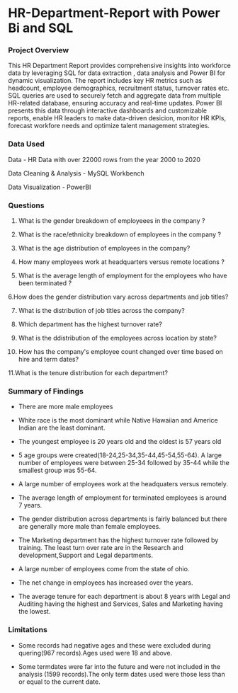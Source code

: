# HR-Department-Report with Power Bi and SQL

### Project Overview

This HR Department Report provides comprehensive insights into workforce data by leveraging  SQL for data extraction , data analysis and Power BI 
for dynamic visualization. The report includes key HR metrics such as headcount, employee demographics, recruitment status, turnover rates etc.
SQL queries are used to securely fetch and aggregate data from multiple HR-related database, ensuring accuracy and real-time updates.
Power BI presents this data through interactive dashboards and customizable reports, enable HR leaders to make data-driven desicion, monitor HR KPIs,
forecast workfore needs and optimize talent management strategies.

### Data Used 

Data - HR Data with over 22000 rows from 
the year 2000 to 2020

Data Cleaning & Analysis - MySQL Workbench

Data Visualization - PowerBI

### Questions 

1. What is the gender breakdown of employeees in the company ? 

2. What is the race/ethnicity breakdown of employees in the
company ?

3. What is the age distribution of employees in the company?

4. How many employees work at headquarters versus remote
 locations ?

5. What is the average length of employment for the employees
 who have been terminated ?

6.How does the gender distribution vary across
departments and job titles?

7. What is the distribution of job titles across the company?

8. Which department has the highest turnover rate?

9. What is the ddistribution of the employees across location by state?

10. How has the company's employee count changed over time
based on hire and term dates?

11.What is the tenure distribution for each department?

### Summary of Findings

*  There are more male employees

* White race is the most dominant while Native Hawaiian and
  Americe Indian are the least dominant.

* The youngest employee is 20 years old and the oldest is
  57 years old

* 5 age groups were created(18-24,25-34,35-44,45-54,55-64). A
  large number of employees were between 25-34 followed
  by 35-44 while the smallest group was 55-64.

* A large number of employees work at the headquaters versus
  remotely.

* The average length of employment for terminated employees is 
  around 7 years.

* The gender distribution across departments is fairly balanced but
  there are generally more male than female employees.

* The Marketing department has the highest turnover rate followed
  by training. The least turn over rate are in the Research and
  development,Support and Legal departments.

* A large number of employees come from the state of ohio.

* The net change in employees has increased over the years.

* The average tenure for each department is about 8 years with
  Legal and Auditing having the highest and Services,
  Sales and Marketing having the lowest.

### Limitations

* Some records had negative ages and these were excluded during 
  quering(967 records).Ages used were 18 and above.

* Some termdates were far into the future and were not included in
  the analysis (1599 records).The only term dates used were those less
  than  or equal to the current date.




